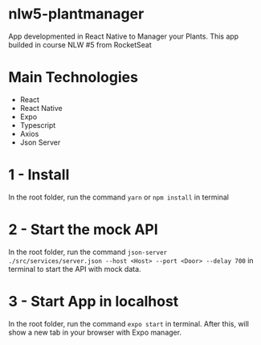 # nlw5-plantmanager
App developmented in React Native to Manager your Plants. This app builded in course NLW #5 from RocketSeat

# Main Technologies
- React 
- React Native
- Expo
- Typescript
- Axios
- Json Server
# 1 - Install
In the root folder, run the command ``` yarn ``` or ``` npm install ``` in terminal

# 2 - Start the mock API
In the root folder, run the command ``` json-server ./src/services/server.json --host <Host> --port <Door> --delay 700 ``` 
in terminal to start the API with mock data.

# 3 - Start App in localhost
In the root folder, run the command ``` expo start ``` in terminal.  After this, will show a new tab in your
browser with Expo manager.